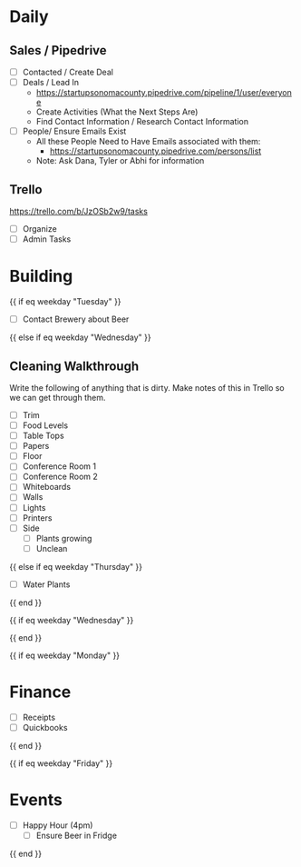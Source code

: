 # Daily

## Sales / Pipedrive

 - [ ] Contacted / Create Deal
 - [ ] Deals / Lead In
    - https://startupsonomacounty.pipedrive.com/pipeline/1/user/everyone
    - Create Activities (What the Next Steps Are)
    - Find Contact Information / Research Contact Information
 - [ ] People/ Ensure Emails Exist
    - All these People Need to Have Emails associated with them:
        - https://startupsonomacounty.pipedrive.com/persons/list
    - Note: Ask Dana, Tyler or Abhi for information

## Trello

https://trello.com/b/JzOSb2w9/tasks

 - [ ] Organize
 - [ ] Admin Tasks

# Building

{{ if eq weekday "Tuesday" }}

 - [ ] Contact Brewery about Beer

{{ else if eq weekday "Wednesday" }}

## Cleaning Walkthrough

Write the following of anything that is dirty. Make notes of this in Trello
so we can get through them.

- [ ] Trim
- [ ] Food Levels
- [ ] Table Tops
- [ ] Papers
- [ ] Floor
- [ ] Conference Room 1
- [ ] Conference Room 2
- [ ] Whiteboards
- [ ] Walls
- [ ] Lights
- [ ] Printers
- [ ] Side
    - [ ] Plants growing
    - [ ] Unclean

{{ else if eq weekday "Thursday" }}

 - [ ] Water Plants

{{ end }}

{{ if eq weekday "Wednesday" }}

{{ end }}

{{ if eq weekday "Monday" }}

# Finance

- [ ] Receipts
- [ ] Quickbooks

{{ end }}

{{ if eq weekday "Friday" }}

# Events

- [ ] Happy Hour (4pm)
    - [ ] Ensure Beer in Fridge

{{ end }}

